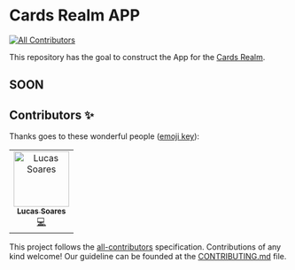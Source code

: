 # Cards Realm APP
[![All Contributors](https://img.shields.io/badge/all_contributors-1-orange.svg?style=flat-square)](#contributors)

This repository has the goal to construct the App for the [Cards Realm](https://cardsrealm.com/).

## SOON 

## Contributors ✨

Thanks goes to these wonderful people ([emoji key](https://allcontributors.org/docs/en/emoji-key)):

<!-- ALL-CONTRIBUTORS-LIST:START - Do not remove or modify this section -->
<!-- prettier-ignore -->
<table>
  <tr>
    <td align="center"><a href="http://lucassoares.github.io"><img src="https://avatars2.githubusercontent.com/u/17277588?v=4" width="100px;" alt="Lucas Soares "/><br /><sub><b>Lucas Soares </b></sub></a><br /><a href="https://github.com/CardsRealm/app-dart/commits?author=lucassoares" title="Code">💻</a></td>
  </tr>
</table>

<!-- ALL-CONTRIBUTORS-LIST:END -->

This project follows the [all-contributors](https://github.com/all-contributors/all-contributors) specification. Contributions of any kind welcome!
Our guideline can be founded at the [CONTRIBUTING.md](https://github.com/CardsRealm/app-dart/blob/master/CONTRIBUTING.md) file.
